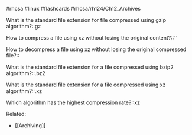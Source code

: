 #rhcsa #linux #flashcards #rhcsa/rh124/Ch12_Archives 

What is the standard file extension for file compressed using gzip algorithm?::gz

How to compress a file using xz without losing the original content?::``
<!--SR:!2023-08-05,1,230-->

How to decompress a file using xz without losing the original compressed file?::
<!--SR:!2023-08-05,1,230-->

What is the standard file extension for a file compressed using bzip2 algorithm?::.bz2
<!--SR:!2023-08-08,4,270-->

What is the standard file extension for a file compressed using xz algorithm?::.xz
<!--SR:!2023-08-08,4,270-->

Which algorithm has the highest compression rate?::xz
<!--SR:!2023-08-08,4,270-->

Related:
- [[Archiving]]